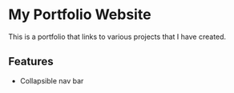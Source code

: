 # My Portfolio Website

This is a portfolio that links to various projects that I have created.

## Features 
- Collapsible nav bar
